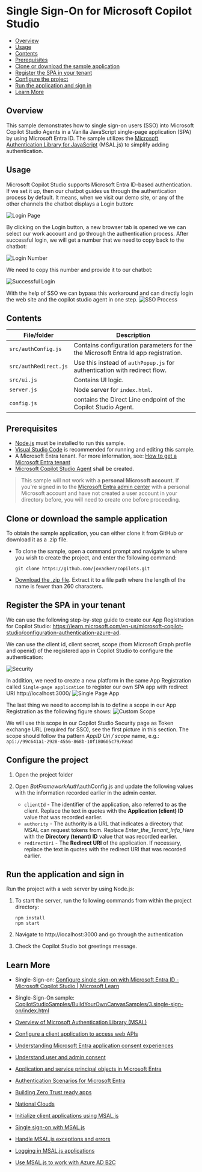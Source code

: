 # Single Sign-On for Microsoft Copilot Studio

* [Overview](#overview)
* [Usage](#usage)
* [Contents](#contents)
* [Prerequisites](#prerequisites)
* [Clone or download the sample application](#clone-or-download-the-sample-application)
* [Register the SPA in your tenant](#register-the-spa-in-your-tenant)
* [Configure the project](#configure-the-project)
* [Run the application and sign in](#run-the-application-and-sign-in)
* [Learn More](#learn-more)

## Overview
This sample demonstrates how to single sign-on users (SSO) into Microsoft Copilot Studio Agents in a Vanilla JavaScript single-page application (SPA) by using Microsoft Entra ID. The sample utilizes the [Microsoft Authentication Library for JavaScript](https://github.com/AzureAD/microsoft-authentication-library-for-js) (MSAL.js) to simplify adding authentication.

## Usage
Microsoft Copilot Studio supports Microsoft Entra ID-based authentication. If we set it up, then our chatbot guides us through the authentication process by default. It means, when we visit our demo site, or any of the other channels the chatbot displays a Login button:

![Login Page](./ReadmeFiles/LoginPage.jpg)

By clicking on the Login button, a new browser tab is opened we  we can select our work account and go through the authentication process. After successful login, we will get a number that we need to copy back to the chatbot:

![Login Number](./ReadmeFiles/LoginNumber.jpg)

We need to copy this number and provide it to our chatbot:

![Successful Login](./ReadmeFiles/SuccessfulLogin.jpg)

With the help of SSO we can bypass this workaround and can directly login the web site and the copilot studio agent in one step. 
![SSO Process](./ReadmeFiles/SSO.gif)


## Contents

| File/folder              | Description                                                               |
|--------------------------|---------------------------------------------------------------------------|
| `src/authConfig.js`   | Contains configuration parameters for the the Microsoft Entra Id app registration.                         |
| `src/authRedirect.js` | Use this instead of `authPopup.js` for authentication with redirect flow. |
| `src/ui.js`           | Contains UI logic.                                                        |
| `server.js`              | Node server for `index.html`.                                             |
| `config.js`              | contains the Direct Line endpoint of the Copilot Studio Agent.                                             |

## Prerequisites

* [Node.js](https://nodejs.org/en/download/) must be installed to run this sample.
* [Visual Studio Code](https://code.visualstudio.com/download) is recommended for running and editing this sample.
* A Microsoft Entra tenant. For more information, see: [How to get a Microsoft Entra tenant](https://learn.microsoft.com/entra/identity-platform/test-setup-environment#get-a-test-tenant)
* [Microsoft Copilot Studio Agent](https://copilotstudio.preview.microsoft.com/) shall be created.

>This sample will not work with a **personal Microsoft account**. If you're signed in to the [Microsoft Entra admin center](https://entra.microsoft.com/) with a personal Microsoft account and have not created a user account in your directory before, you will need to create one before proceeding.

## Clone or download the sample application

To obtain the sample application, you can either clone it from GitHub or download it as a .zip file.

* To clone the sample, open a command prompt and navigate to where you wish to create the project, and enter the following command:

    ```console
    git clone https://github.com/jovadker/copilots.git
    ```

* [Download the .zip file](https://github.com/jovadker/copilots/archive/refs/heads/main.zip). Extract it to a file path where the length of the name is fewer than 260 characters.

## Register the SPA in your tenant

We can use the following step-by-step guide to create our App Registration for Copilot Studio:
https://learn.microsoft.com/en-us/microsoft-copilot-studio/configuration-authentication-azure-ad.

We can use the client id, client secret, scope (from Microsoft Graph profile and openid) of the registered app in Copilot Studio to configure the authentication:

![Security](./ReadmeFiles/CpStudioSecurity.jpg)

In addition, we need to create a new platform in the same App Registration called `Single-page application` to register our own SPA app with redirect URI http://localhost:3000/ 
![Single Page App](./ReadmeFiles/SinglePageApplication.jpg)

The last thing we need to accomplish is to define a scope in our App Registration as the following figure shows:
![Custom Scope](./ReadmeFiles/CustomScope.jpg)

We will use this scope in our Copilot Studio Security page as Token exchange URL (required for SSO), see the first picture in this section. The scope should follow tha pattern *AppID Uri / scope* name, e.g.:
`api://99c641a1-2928-4556-868b-10f180605c79/Read`

## Configure the project

1. Open the project folder
1. Open *BotFrameworkAuth*\authConfig.js and update the following values with the information recorded earlier in the admin center.

    * `clientId` - The identifier of the application, also referred to as the client. Replace the text in quotes with the **Application (client) ID** value that was recorded earlier.
    * `authority` - The authority is a URL that indicates a directory that MSAL can request tokens from. Replace *Enter_the_Tenant_Info_Here* with the **Directory (tenant) ID** value that was recorded earlier.
    * `redirectUri` - The **Redirect URI** of the application. If necessary, replace the text in quotes with the redirect URI that was recorded earlier.

## Run the application and sign in

Run the project with a web server by using Node.js:

1. To start the server, run the following commands from within the project directory:

    ```console
    npm install
    npm start
    ```
2. Navigate to http://localhost:3000 and go through the authentication

3. Check the Copilot Studio bot greetings message.

## Learn More
* Single-Sign-on: [Configure single sign-on with Microsoft Entra ID - Microsoft Copilot Studio | Microsoft Learn](https://learn.microsoft.com/en-us/microsoft-copilot-studio/configure-sso?tabs=webApp)

* Single-Sign-On sample: [CopilotStudioSamples/BuildYourOwnCanvasSamples/3.single-sign-on/index.html](https://github.com/microsoft/CopilotStudioSamples/blob/master/BuildYourOwnCanvasSamples/3.single-sign-on/index.html)

* [Overview of Microsoft Authentication Library (MSAL)](https://learn.microsoft.com/azure/active-directory/develop/msal-overview)
* [Configure a client application to access web APIs](https://learn.microsoft.com/azure/active-directory/develop/quickstart-configure-app-access-web-apis)
* [Understanding Microsoft Entra application consent experiences](https://learn.microsoft.com/azure/active-directory/develop/application-consent-experience)
* [Understand user and admin consent](https://learn.microsoft.com/azure/active-directory/develop/howto-convert-app-to-be-multi-tenant#understand-user-and-admin-consent)
* [Application and service principal objects in Microsoft Entra](https://learn.microsoft.com/azure/active-directory/develop/app-objects-and-service-principals)
* [Authentication Scenarios for Microsoft Entra](https://learn.microsoft.com/azure/active-directory/develop/authentication-flows-app-scenarios)
* [Building Zero Trust ready apps](https://aka.ms/ztdevsession)
* [National Clouds](https://learn.microsoft.com/azure/active-directory/develop/authentication-national-cloud#app-registration-endpoints)
* [Initialize client applications using MSAL.js](https://learn.microsoft.com/azure/active-directory/develop/msal-js-initializing-client-applications)
* [Single sign-on with MSAL.js](https://learn.microsoft.com/azure/active-directory/develop/msal-js-sso)
* [Handle MSAL.js exceptions and errors](https://learn.microsoft.com/azure/active-directory/develop/msal-handling-exceptions?tabs=javascript)
* [Logging in MSAL.js applications](https://learn.microsoft.com/azure/active-directory/develop/msal-logging?tabs=javascript)
* [Use MSAL.js to work with Azure AD B2C](https://learn.microsoft.com/azure/active-directory/develop/msal-b2c-overview)
